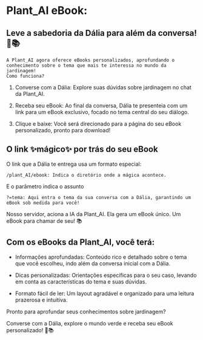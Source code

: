 # Plant_AI eBook: 
Leve a sabedoria da Dália para além da conversa! 🌱📚
---

    A Plant_AI agora oferece eBooks personalizados, aprofundando o conhecimento sobre o tema que mais te interessa no mundo da jardinagem!
    Como funciona?

1. Converse com a Dália: 
Explore suas dúvidas sobre jardinagem no chat da Plant_AI.

2. Receba seu eBook:
Ao final da conversa, Dália te presenteia com um link para um eBook exclusivo, focado no tema central do seu diálogo.

3. Clique e baixe:
Você será direcionado para a página do seu eBook personalizado, pronto para download!

## O link ✨mágico✨ por trás do seu eBook

O link que a Dália te entrega usa um formato especial:

    /plant_AI/ebook: Indica o diretório onde a mágica acontece.

E o parâmetro indica o assunto

    ?=tema: Aqui entra o tema da sua conversa com a Dália, garantindo um eBook sob medida para você!

Nosso servidor, aciona a IA da Plant_AI. Ela gera um eBook único. Um eBook para chamar de seu! 📚

## Com os eBooks da Plant_AI, você terá:

- Informações aprofundadas: Conteúdo rico e detalhado sobre o tema que você escolheu, indo além da conversa inicial com a Dália.

- Dicas personalizadas: Orientações específicas para o seu caso, levando em conta as características do tema e suas dúvidas.

- Formato fácil de ler: Um layout agradável e organizado para uma leitura prazerosa e intuitiva.

Pronto para aprofundar seus conhecimentos sobre jardinagem?

Converse com a Dália, explore o mundo verde e receba seu eBook personalizado! 🌱📚
